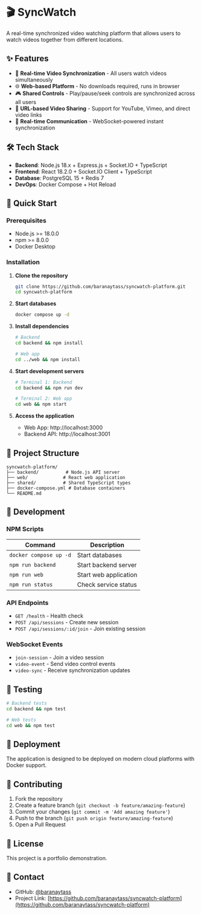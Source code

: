 # 🎬 SyncWatch

A real-time synchronized video watching platform that allows users to watch videos together from different locations.

## ✨ Features

- 🔄 **Real-time Video Synchronization** - All users watch videos simultaneously
- 🌐 **Web-based Platform** - No downloads required, runs in browser
- 🎮 **Shared Controls** - Play/pause/seek controls are synchronized across all users
- 🔗 **URL-based Video Sharing** - Support for YouTube, Vimeo, and direct video links
- 💬 **Real-time Communication** - WebSocket-powered instant synchronization

## 🛠️ Tech Stack

- **Backend**: Node.js 18.x + Express.js + Socket.IO + TypeScript
- **Frontend**: React 18.2.0 + Socket.IO Client + TypeScript  
- **Database**: PostgreSQL 15 + Redis 7
- **DevOps**: Docker Compose + Hot Reload

## 🚀 Quick Start

### Prerequisites

- Node.js >= 18.0.0
- npm >= 8.0.0
- Docker Desktop

### Installation

1. **Clone the repository**
   ```bash
   git clone https://github.com/baranaytass/syncwatch-platform.git
   cd syncwatch-platform
   ```

2. **Start databases**
   ```bash
   docker compose up -d
   ```

3. **Install dependencies**
   ```bash
   # Backend
   cd backend && npm install
   
   # Web app
   cd ../web && npm install
   ```

4. **Start development servers**
   ```bash
   # Terminal 1: Backend
   cd backend && npm run dev
   
   # Terminal 2: Web app  
   cd web && npm start
   ```

5. **Access the application**
   - Web App: http://localhost:3000
   - Backend API: http://localhost:3001

## 📁 Project Structure

```
syncwatch-platform/
├── backend/          # Node.js API server
├── web/             # React web application  
├── shared/          # Shared TypeScript types
├── docker-compose.yml # Database containers
└── README.md
```

## 🔧 Development

### NPM Scripts

| Command | Description |
|---------|-------------|
| `docker compose up -d` | Start databases |
| `npm run backend` | Start backend server |
| `npm run web` | Start web application |
| `npm run status` | Check service status |

### API Endpoints

- `GET /health` - Health check
- `POST /api/sessions` - Create new session
- `POST /api/sessions/:id/join` - Join existing session

### WebSocket Events

- `join-session` - Join a video session
- `video-event` - Send video control events
- `video-sync` - Receive synchronization updates

## 🧪 Testing

```bash
# Backend tests
cd backend && npm test

# Web tests  
cd web && npm test
```

## 🚀 Deployment

The application is designed to be deployed on modern cloud platforms with Docker support.

## 🤝 Contributing

1. Fork the repository
2. Create a feature branch (`git checkout -b feature/amazing-feature`)
3. Commit your changes (`git commit -m 'Add amazing feature'`)
4. Push to the branch (`git push origin feature/amazing-feature`)
5. Open a Pull Request

## 📄 License

This project is a portfolio demonstration.

## 📧 Contact

- GitHub: [@baranaytass](https://github.com/baranaytass)
- Project Link: [https://github.com/baranaytass/syncwatch-platform](https://github.com/baranaytass/syncwatch-platform) 